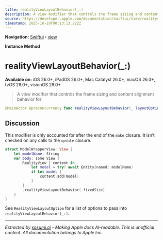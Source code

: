 ```yaml
---
title: realityViewLayoutBehavior(_:)
description: A view modifier that controls the frame sizing and content alignment behavior for
source: https://developer.apple.com/documentation/swiftui/view/realityviewlayoutbehavior(_:)
timestamp: 2025-10-29T00:13:13.222Z
---
```


**Navigation:** [Swiftui](/documentation/swiftui) › [view](/documentation/swiftui/view)

**Instance Method**

# realityViewLayoutBehavior(_:)

**Available on:** iOS 26.0+, iPadOS 26.0+, Mac Catalyst 26.0+, macOS 26.0+, tvOS 26.0+, visionOS 26.0+

> A view modifier that controls the frame sizing and content alignment behavior for 

```swift
@MainActor @preconcurrency func realityViewLayoutBehavior(_ layoutOption: RealityViewLayoutOption) -> some View
```

## Discussion

This modifier is only accounted for after the end of the `make` closure. It isn’t checked on any calls to the `update` closure.

```swift
struct ModelWrapperView: View {
    let modelName: String
    var body: some View {
        RealityView { content in
            let model = try? await Entity(named: modelName)
            if let model {
                content.add(model)
            }
        }
        .realityViewLayoutBehavior(.fixedSize)
    }
}
```

See `RealityViewLayoutOption` for a list of options to pass into `realityViewLayoutBehavior(_:)`.

---

*Extracted by [sosumi.ai](https://sosumi.ai) - Making Apple docs AI-readable.*
*This is unofficial content. All documentation belongs to Apple Inc.*
